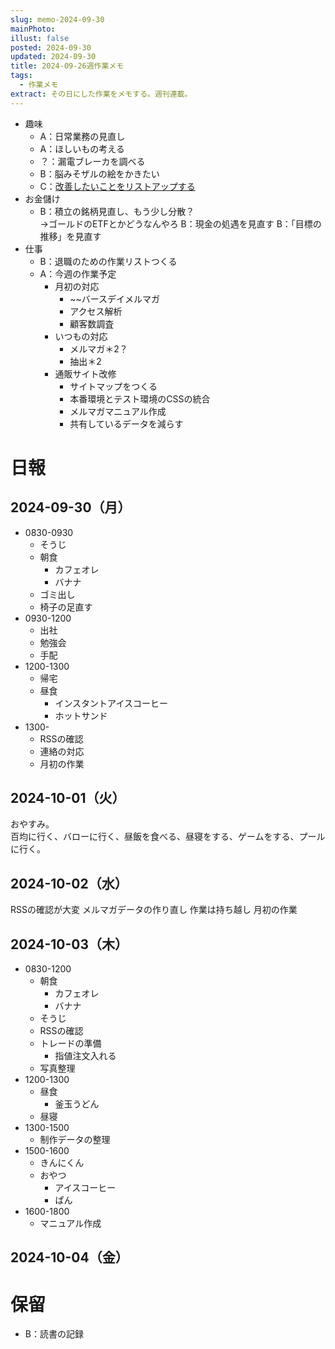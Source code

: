 ```yaml
---
slug: memo-2024-09-30
mainPhoto: 
illust: false
posted: 2024-09-30
updated: 2024-09-30
title: 2024-09-26週作業メモ
tags:
  - 作業メモ
extract: その日にした作業をメモする。週刊連載。
---
```

- 趣味
  - A：日常業務の見直し
  - A：ほしいもの考える
  - ？：漏電ブレーカを調べる
  - B：脳みそザルの絵をかきたい
  - C：[改善したいことをリストアップする](2022-03-07-改善したいこと・欲しいもの・やりたいこと.md) 
- お金儲け
  - B：積立の銘柄見直し、もう少し分散？  
    →ゴールドのETFとかどうなんやろ
  B：現金の処遇を見直す
  B：「目標の推移」を見直す
- 仕事
  - B：退職のための作業リストつくる
  - A：今週の作業予定
    - 月初の対応
        - ~~バースデイメルマガ
        - アクセス解析
        - 顧客数調査
    - いつもの対応 
      - メルマガ＊2？
      - 抽出＊2
    - 通販サイト改修
        - サイトマップをつくる
        - 本番環境とテスト環境のCSSの統合
        - メルマガマニュアル作成
        - 共有しているデータを減らす

# 日報

## 2024-09-30（月）

- 0830-0930
  - そうじ
  - 朝食
    - カフェオレ
    - バナナ
  - ゴミ出し
  - 椅子の足直す
- 0930-1200
  - 出社
  - 勉強会
  - 手配
- 1200-1300
  - 帰宅
  - 昼食
    - インスタントアイスコーヒー
    - ホットサンド
- 1300-
  - RSSの確認
  - 連絡の対応
  - 月初の作業
## 2024-10-01（火）

おやすみ。  
百均に行く、バローに行く、昼飯を食べる、昼寝をする、ゲームをする、プールに行く。
## 2024-10-02（水）

RSSの確認が大変
メルマガデータの作り直し
作業は持ち越し
月初の作業

## 2024-10-03（木）

- 0830-1200
  - 朝食
    - カフェオレ
    - バナナ
  - そうじ
  - RSSの確認
  - トレードの準備
    - 指値注文入れる
  - 写真整理
- 1200-1300
  - 昼食
    - 釜玉うどん
  - 昼寝
- 1300-1500
  - 制作データの整理
- 1500-1600
  - きんにくん
  - おやつ
    - アイスコーヒー
    - ぱん
- 1600-1800
  - マニュアル作成

## 2024-10-04（金）



# 保留

  - B：読書の記録
